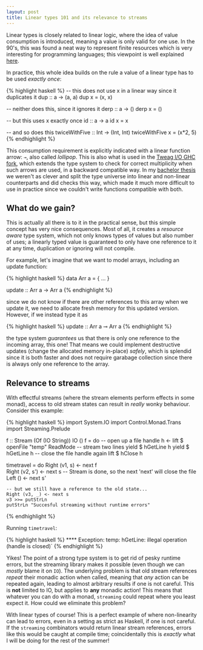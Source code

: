 ```yaml
---
layout: post
title: Linear types 101 and its relevance to streams
---
```


Linear types is closely related to linear logic, where the idea of value consumption is introduced, meaning a value is only valid for one use. In the 90's, this was found a neat way to represent finite resources which is very interesting for programming languages; this viewpoint is well explained [here](https://en.wikipedia.org/wiki/Substructural_type_system#Linear_type_systems).

In practice, this whole idea builds on the rule a value of a linear type has to be used _exactly once_:

{% highlight haskell %}
-- this does not use x in a linear way since it duplicates it
dup :: a -> (a, a)
dup x = (x, x)

-- neither does this, since it ignores it
derp :: a -> ()
derp x = ()

-- but this uses x exactly once
id :: a -> a
id x = x

-- and so does this
twiceWithFive :: Int -> (Int, Int)
twiceWithFive x = (x\*2, 5)
{% endhighlight %}

This consumption requirement is explicitly indicated with a linear function arrow: `⊸`, also called _lollipop_. This is also what is used in the [Tweag I/O GHC fork](https://github.com/tweag/ghc/tree/linear-types), which extends the type system to check for correct multiplicity when such arrows are used, in a backward compatible way. In my [bachelor thesis](https://github.com/m0ar/lollipop) we weren't as clever and split the type universe into linear and non-linear counterparts and did checks this way, which made it much more difficult to use in practice since we couldn't write functions compatible with both.


What do we gain?
-----------------------

This is actually all there is to it in the practical sense, but this simple concept has very nice consequences. Most of all, it creates a _resource aware_ type system, which not only knows types of values but also number of uses; a linearly typed value is guaranteed to only have one reference to it at any time, duplication or ignoring will not compile. 

For example, let's imagine that we want to model arrays, including an update function:

{% highlight haskell %}
data Arr a = { ... }

update :: Arr a -> Arr a
{% endhighlight %}

since we do not know if there are other references to this array when we update it, we need to allocate fresh memory for this updated version. However, if we instead type it as

{% highlight haskell %}
update :: Arr a ⊸ Arr a
{% endhighlight %}

the type system _guarantees_ us that there is only one reference to the incoming array, this one! That means we could implement destructive updates (change the allocated memory in-place) _safely_, which is splendid since it is both faster and does not require garabage collection since there is always only one reference to the array.


Relevance to streams
--------------------

With effectful streams (where the stream elements perform effects in some monad), access to old stream states can result in _really_ wonky behaviour. Consider this example:

{% highlight haskell %}
import System.IO 
import Control.Monad.Trans
import Streaming.Prelude

f :: Stream (Of (IO String)) IO ()
f = do
    -- open up a file handle
    h <- lift $ openFile "temp" ReadMode 
    -- stream two lines
    yield $ hGetLine h
    yield $ hGetLine h
    -- close the file handle again
    lift $ hClose h


timetravel = do
    Right (v1, s) <- next f  
    Right (v2, s') <- next s
    -- Stream is done, so the next 'next' will close the file
    Left () <- next s'
    
    -- but we still have a reference to the old state...
    Right (v3, _) <- next s
    v3 >>= putStrLn
    putStrLn "Succesful streaming without runtime errors"
{% endhighlight %}

Running `timetravel`:

{% highlight haskell %}
**** Exception: temp: hGetLine: illegal operation (handle is closed)`
{% endhighlight %}

Yikes! The point of a strong type system is to get rid of pesky runtime errors, but the streaming library makes it possible (even though we can _mostly_ blame it on `IO`). The underlying problem is that old stream references _repeat_ their monadic action when called, meaning that *any* action can be repeated again, leading to almost arbitrary results if one is not careful. This is **not** limited to IO, but applies to **any** monadic action! This means that whatever you can do with a monad, `streaming` could repeat where you least expect it. How could we eliminate this problem?

With linear types of course! This is a perfect example of where non-linearity can lead to errors, even in a setting as strict as Haskell, if one is not careful. If the `streaming` combinators would return linear stream references, errors like this would be caught at compile time; coincidentally this is *exactly* what I will be doing for the rest of the summer! 
